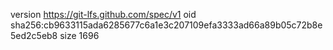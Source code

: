 version https://git-lfs.github.com/spec/v1
oid sha256:cb9633115ada6285677c6a1e3c207109efa3333ad66a89b05c72b8e5ed2c5eb8
size 1696
